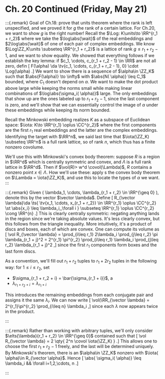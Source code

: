 # Ch. 20 Continued (Friday, May 21)


:::{.remark}
Goal of Ch.18: prove that units theorem where the rank is left unspecified, and we proved it for $g$ the rank of a certain lattice.
For Ch.20, we want to show $g$ is the right number!
Recall the $\Log: K\units\to \RR^{r_1 + r_2}$ where we take the $\log\abs{\wait}$ of the real embeddings and $2\log\abs{\wait}$ of one of each pair of complex embeddings.
We know $\Log\ZZ_K\units \subseteq \RR^{r_1 + r_2}$ is a lattice of rank $g \leq r_1 + r_2 - 1$, and we want to show equality.
We showed that everything follows if we establish the key lemma: if $c_1, \cdots, c_{r_1 + r_2 - 1} \in \RR$ are not all zero, defin
\[
F(\alpha) \da \tv{c_1, \cdots, c_{r_1 + r_2 - 1}, 0} \cdot \Log(\alpha)
.\]
We want to show there is a sequence of $\alpha\in \ZZ_K$ such that $\abs{F(\alpha)} \to \infty$ with $\abs{N( \alpha)} \leq C_1$ bounded, where $C_1$ doesn't depend on $\alpha$.
We want to make the dot product above large while keeping the norms small while making linear combinations of $\log\abs{\sigma_i( \alpha)}$ large.
The only embeddings that show up are the ones labeled up to $r_1 + r_2 - 1$, since the last component is zero, and we'll show that we can essentially control the image of $\alpha$ under these embeddings while keeping its norm bounded.

Recall the Minkowski embedding realizes $K$ as a subspace of Euclidean space: $\iota: K\to \RR^{r_1} \oplus \CC^{r_2}$ where the first components are the first $r_1$ real embeddings and the latter are the complex embeddings.
Identifying the target with $\RR^n$, we said last time that $\iota(\ZZ_K) \subseteq \RR^n$ is a full rank lattice, so of rank $n$, which thus has a finite nonzero covolume.

We'll use this with Minkowski's convex body theorem: suppose $R$ is a region in $\RR^d$ which is centrally symmetric and convex, and $\Lambda$ is a full rank lattice in $\RR^d$.
Then if $\vol(R)> w^d \covol(\Lambda)$, $R$ contains a nonzero point $x\in \Lambda$.
How we'll use these: apply s the convex body theorem on $\Lambda = \iota(\ZZ_K)$, and use this to locate the types of $\alpha$ we want.
:::


:::{.remark}
Given \( \lambda_1, \cdots, \lambda_{r_1 + r_2} \in \RR^{\geq 0} \), denote this by the vector $\vector \lambda$.
Define
\[
R_{\vector \lambda}\da \ts{ \tv{x_1, \cdots, x_{r_1 + r_2}} \in \RR^{r_1} \oplus \CC^{r_2} \st \abs{x_i} \leq \lambda_i\,\,\forall i  } \subseteq \RR^{r_1} \oplus \CC^{r_2} \cong \RR^{n}
.\]
This is clearly centrally symmetric: negating anything lands in the region since we're taking absolute values.
It's less clearly convex, but this follows from the triangle inequality.
More intuitively, it's a product of discs and boxes, each of which are convex.
One can compute its volume as 
\[
\vol R_{\vector \lambda} = \prod_{i\leq r_1} 2\lambda_i \prod_{j\leq r_2} \pi \lambda_{r_1 + j}^2
= 2^{r_1} \pi^{r_2} \prod_{i\leq r_1} \lambda_i \prod_{j\leq r_2} \lambda_{r_1 + j}^2
,\]
since the first $r_1$ components form boxes and the last form discs.

As a convention, we'll fill out $r_1+r_2$ tuples to $r_1 + 2r_2$ tuples in the following way: for $1 \leq i\leq r_2$,  set 

- $\sigma_{r_1 + r_2 + i} = \bar{\sigma_{r_1 + i}}$, a
- $\lambda_{r_1 + r_2 + i} = \lambda_{r_1 + i}$

This introduces the remaining embeddings from each conjugate pair and assigns it the same $\lambda_i$.
We can now write
\[
\vol(\RR_{\vector \lambda} = 2^{r_1}\pi^{r_2} \prod_{i\leq n} \lambda_i
,\]
since each $\lambda$ now appears twice in the product.

:::


:::{.remark}
Rather than working with arbitrary tuples, we'll only consider $\elts{\lambda}{r_1 + r_2} \in \RR^{\geq 0}$ contained such that
\[
\vol R_{\vector \lambda} = 2 \qty{ 2^n \covol \iota(\ZZ_K) }
.\]
This allows one to choose the first $r_1 + r_2-1$ freely, and the last will be determined uniquely.
By Minkowski's theorem, there is an $\alpha\in \ZZ_K$ nonzero with $\iota( \alpha)\in R_{\vector \alpha}$.
Hence
\[
\abs{ \sigma_i( \alpha)} \leq \lambda_i && \forall i=1,2,\cdots, n
.\]



:::



